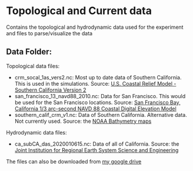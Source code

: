 # Topological and Current data

Contains the topological and hydrodynamic data used for the experiment and files to parse/visualize the data

## Data Folder:

Topological data files:

- crm_socal_1as_vers2.nc: Most up to date data of Southern California. This is used in the simulations. Source: [U.S. Coastal Relief Model - Southern California Version 2](https://data.noaa.gov/metaview/page?xml=NOAA/NESDIS/NGDC/MGG/DEM/iso/xml/4970.xml&view=getDataView&header=none)
- san_francisco_13_navd88_2010.nc: Data for San Francisco. This would be used for the San Francisco locations. Source: [San Francisco Bay, California 1/3 arc-second NAVD 88 Coastal Digital Elevation Model](https://data.noaa.gov/metaview/page?xml=NOAA/NESDIS/NGDC/MGG/DEM/iso/xml/741.xml&view=getDataView&header=none)
- southern_calif_crm_v1.nc: Data of Southern California. Alternative data. Not currently used. Source: the [NOAA Bathymetry maps](https://maps.ngdc.noaa.gov/viewers/bathymetry/?layers=dem)

Hydrodynamic data files:

- ca_subCA_das_2020010615.nc: Data of all of California. Source: the [Joint Institution for Regional Earth System Science and Engineering](https://www.sccoos.org/data/roms-3km/)

The files can also be downloaded from [my google drive](https://drive.google.com/drive/folders/1g5Tb7GLEEwtDrnyy7451mAkIhyG9xuWl?usp=sharing)